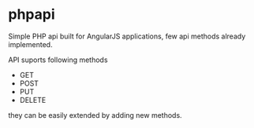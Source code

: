 phpapi
======
Simple PHP api built for AngularJS applications, few api methods already implemented.

API suports following methods
* GET
* POST
* PUT
* DELETE

they can be easily extended by adding new methods.
